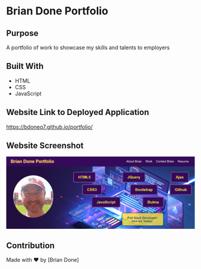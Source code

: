 # Brian Done Portfolio

## Purpose
A portfolio of work to showcase my skills and talents to employers

## Built With
* HTML
* CSS
* JavaScript

## Website Link to Deployed Application
https://bdoneq7.github.io/portfolio/

## Website Screenshot
![Alt Brian Done Portfolio Screenshot](https://github.com/bdoneq7/portfolio/blob/main/assets/images/screenshot.PNG?raw=true "Brian Done Portfolio Screenshot")

## Contribution
Made with ❤️ by [Brian Done]
